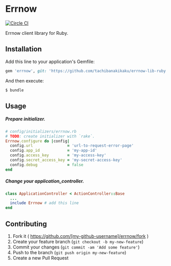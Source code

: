 # Errnow

[![Circle CI](https://circleci.com/gh/tachibanakikaku/errnow-lib-ruby.svg?style=svg)](https://circleci.com/gh/tachibanakikaku/errnow-lib-ruby)

Errnow client library for Ruby.

## Installation

Add this line to your application's Gemfile:

```ruby
gem 'errnow', git: 'https://github.com/tachibanakikaku/errnow-lib-ruby.git'
```

And then execute:

```bash
$ bundle
```

## Usage

##### Prepare initializer.

```ruby
# config/initializers/errnow.rb
# TODO: create initializer with `rake`.
Errnow.configure do |config|
  config.url               = 'url-to-request-error-page'
  config.app_id            = 'my-app-id'
  config.access_key        = 'my-access-key'
  config.secret_access_key = 'my-secret-access-key'
  config.debug             = false
end
```

##### Change your application_controller.

```ruby
class ApplicationController < ActionController::Base
  ...
  include Errnow # add this line
end
```

## Contributing

1. Fork it ( https://github.com/[my-github-username]/errnow/fork )
2. Create your feature branch (`git checkout -b my-new-feature`)
3. Commit your changes (`git commit -am 'Add some feature'`)
4. Push to the branch (`git push origin my-new-feature`)
5. Create a new Pull Request
